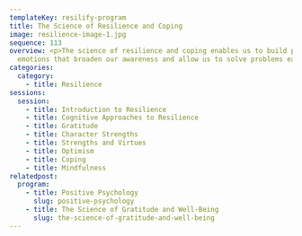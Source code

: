 ```yaml
---
templateKey: resilify-program
title: The Science of Resilience and Coping
image: resilience-image-1.jpg
sequence: 113
overview: <p>The science of resilience and coping enables us to build positive
  emotions that broaden our awareness and allow us to solve problems easily.</p>
categories:
  category:
    - title: Resilience
sessions:
  session:
    - title: Introduction to Resilience
    - title: Cognitive Approaches to Resilience
    - title: Gratitude
    - title: Character Strengths
    - title: Strengths and Virtues
    - title: Optimism
    - title: Coping
    - title: Mindfulness
relatedpost:
  program:
    - title: Positive Psychology
      slug: positive-psychology
    - title: The Science of Gratitude and Well-Being
      slug: the-science-of-gratitude-and-well-being
---
```

